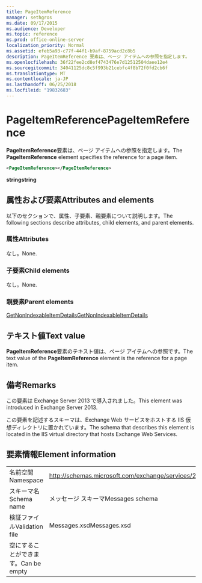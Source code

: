 ```yaml
---
title: PageItemReference
manager: sethgros
ms.date: 09/17/2015
ms.audience: Developer
ms.topic: reference
ms.prod: office-online-server
localization_priority: Normal
ms.assetid: efeb5a93-c77f-44f1-b9af-8759acd2c8b5
description: PageItemReference 要素は、ページ アイテムへの参照を指定します。
ms.openlocfilehash: 36f22fee2cd8ef4743476e7d12512504daee12e4
ms.sourcegitcommit: 34041125dc8c5f993b21cebfc4f8b72f0fd2cb6f
ms.translationtype: MT
ms.contentlocale: ja-JP
ms.lasthandoff: 06/25/2018
ms.locfileid: "19832683"
---
```

# <a name="pageitemreference"></a><span data-ttu-id="078ea-103">PageItemReference</span><span class="sxs-lookup"><span data-stu-id="078ea-103">PageItemReference</span></span>

<span data-ttu-id="078ea-104">**PageItemReference**要素は、ページ アイテムへの参照を指定します。</span><span class="sxs-lookup"><span data-stu-id="078ea-104">The **PageItemReference** element specifies the reference for a page item.</span></span> 
  
```XML
<PageItemReference></PageItemReference>
```

 <span data-ttu-id="078ea-105">**string**</span><span class="sxs-lookup"><span data-stu-id="078ea-105">**string**</span></span>
## <a name="attributes-and-elements"></a><span data-ttu-id="078ea-106">属性および要素</span><span class="sxs-lookup"><span data-stu-id="078ea-106">Attributes and elements</span></span>

<span data-ttu-id="078ea-107">以下のセクションで、属性、子要素、親要素について説明します。</span><span class="sxs-lookup"><span data-stu-id="078ea-107">The following sections describe attributes, child elements, and parent elements.</span></span>
  
### <a name="attributes"></a><span data-ttu-id="078ea-108">属性</span><span class="sxs-lookup"><span data-stu-id="078ea-108">Attributes</span></span>

<span data-ttu-id="078ea-109">なし。</span><span class="sxs-lookup"><span data-stu-id="078ea-109">None.</span></span>
  
### <a name="child-elements"></a><span data-ttu-id="078ea-110">子要素</span><span class="sxs-lookup"><span data-stu-id="078ea-110">Child elements</span></span>

<span data-ttu-id="078ea-111">なし。</span><span class="sxs-lookup"><span data-stu-id="078ea-111">None.</span></span>
  
### <a name="parent-elements"></a><span data-ttu-id="078ea-112">親要素</span><span class="sxs-lookup"><span data-stu-id="078ea-112">Parent elements</span></span>

[<span data-ttu-id="078ea-113">GetNonIndexableItemDetails</span><span class="sxs-lookup"><span data-stu-id="078ea-113">GetNonIndexableItemDetails</span></span>](getnonindexableitemdetails.md)
  
## <a name="text-value"></a><span data-ttu-id="078ea-114">テキスト値</span><span class="sxs-lookup"><span data-stu-id="078ea-114">Text value</span></span>

<span data-ttu-id="078ea-115">**PageItemReference**要素のテキスト値は、ページ アイテムへの参照です。</span><span class="sxs-lookup"><span data-stu-id="078ea-115">The text value of the **PageItemReference** element is the reference for a page item.</span></span> 
  
## <a name="remarks"></a><span data-ttu-id="078ea-116">備考</span><span class="sxs-lookup"><span data-stu-id="078ea-116">Remarks</span></span>

<span data-ttu-id="078ea-117">この要素は Exchange Server 2013 で導入されました。</span><span class="sxs-lookup"><span data-stu-id="078ea-117">This element was introduced in Exchange Server 2013.</span></span>
  
<span data-ttu-id="078ea-118">この要素を記述するスキーマは、Exchange Web サービスをホストする IIS 仮想ディレクトリに置かれています。</span><span class="sxs-lookup"><span data-stu-id="078ea-118">The schema that describes this element is located in the IIS virtual directory that hosts Exchange Web Services.</span></span>
  
## <a name="element-information"></a><span data-ttu-id="078ea-119">要素情報</span><span class="sxs-lookup"><span data-stu-id="078ea-119">Element information</span></span>

|||
|:-----|:-----|
|<span data-ttu-id="078ea-120">名前空間</span><span class="sxs-lookup"><span data-stu-id="078ea-120">Namespace</span></span>  <br/> |http://schemas.microsoft.com/exchange/services/2006/messages  <br/> |
|<span data-ttu-id="078ea-121">スキーマ名</span><span class="sxs-lookup"><span data-stu-id="078ea-121">Schema name</span></span>  <br/> |<span data-ttu-id="078ea-122">メッセージ スキーマ</span><span class="sxs-lookup"><span data-stu-id="078ea-122">Messages schema</span></span>  <br/> |
|<span data-ttu-id="078ea-123">検証ファイル</span><span class="sxs-lookup"><span data-stu-id="078ea-123">Validation file</span></span>  <br/> |<span data-ttu-id="078ea-124">Messages.xsd</span><span class="sxs-lookup"><span data-stu-id="078ea-124">Messages.xsd</span></span>  <br/> |
|<span data-ttu-id="078ea-125">空にすることができます。</span><span class="sxs-lookup"><span data-stu-id="078ea-125">Can be empty</span></span>  <br/> ||
   

